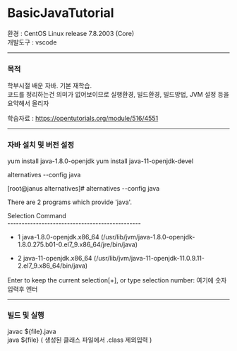 # BasicJavaTutorial

환경 : CentOS Linux release 7.8.2003 (Core)   
개발도구 : vscode   

---
### 목적    

학부시절 배운 자바. 기본 재학습.   
코드를 정리하는건 의미가 없어보이므로 실행환경, 빌드환경, 빌드방법, JVM 설정 등을 요약해서 올리자

학습자료 : https://opentutorials.org/module/516/4551

---

### 자바 설치 및 버전 설정

yum install java-1.8.0-openjdk
yum install java-11-openjdk-devel

alternatives --config java


[root@janus alternatives]# alternatives --config java

There are 2 programs which provide 'java'.

  Selection    Command   
\-----------------------------------------------
*  1           java-1.8.0-openjdk.x86_64 (/usr/lib/jvm/java-1.8.0-openjdk-1.8.0.275.b01-0.el7_9.x86_64/jre/bin/java)
 + 2           java-11-openjdk.x86_64 (/usr/lib/jvm/java-11-openjdk-11.0.9.11-2.el7_9.x86_64/bin/java)

Enter to keep the current selection[+], or type selection number:    여기에 숫자 입력후 엔터

---

### 빌드 및 실행

javac ${file}.java    
java ${file} ( 생성된 클래스 파일에서 .class 제외입력 )
